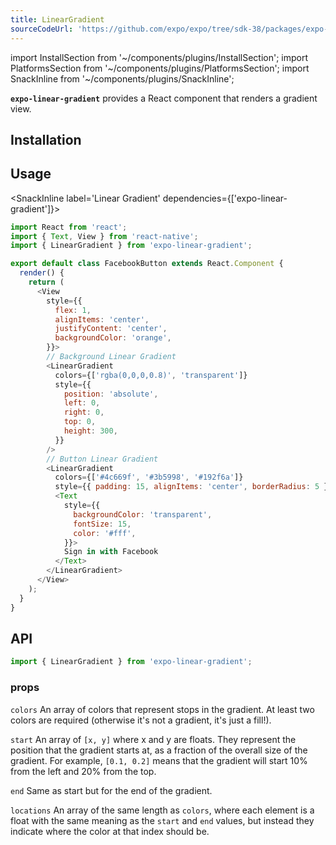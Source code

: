 ```yaml
---
title: LinearGradient
sourceCodeUrl: 'https://github.com/expo/expo/tree/sdk-38/packages/expo-linear-gradient'
---
```


import InstallSection from '~/components/plugins/InstallSection';
import PlatformsSection from '~/components/plugins/PlatformsSection';
import SnackInline from '~/components/plugins/SnackInline';

**`expo-linear-gradient`** provides a React component that renders a gradient view.

<PlatformsSection android emulator ios simulator web />

## Installation

<InstallSection packageName="expo-linear-gradient" />

## Usage

<SnackInline label='Linear Gradient' dependencies={['expo-linear-gradient']}>

```js
import React from 'react';
import { Text, View } from 'react-native';
import { LinearGradient } from 'expo-linear-gradient';

export default class FacebookButton extends React.Component {
  render() {
    return (
      <View
        style={{
          flex: 1,
          alignItems: 'center',
          justifyContent: 'center',
          backgroundColor: 'orange',
        }}>
        // Background Linear Gradient
        <LinearGradient
          colors={['rgba(0,0,0,0.8)', 'transparent']}
          style={{
            position: 'absolute',
            left: 0,
            right: 0,
            top: 0,
            height: 300,
          }}
        />
        // Button Linear Gradient
        <LinearGradient
          colors={['#4c669f', '#3b5998', '#192f6a']}
          style={{ padding: 15, alignItems: 'center', borderRadius: 5 }}>
          <Text
            style={{
              backgroundColor: 'transparent',
              fontSize: 15,
              color: '#fff',
            }}>
            Sign in with Facebook
          </Text>
        </LinearGradient>
      </View>
    );
  }
}
```

</SnackInline>

## API

```js
import { LinearGradient } from 'expo-linear-gradient';
```

### props

`colors`
An array of colors that represent stops in the gradient. At least two colors are required (otherwise it's not a gradient, it's just a fill!).

`start`
An array of `[x, y]` where x and y are floats. They represent the position that the gradient starts at, as a fraction of the overall size of the gradient. For example, `[0.1, 0.2]` means that the gradient will start 10% from the left and 20% from the top.

`end`
Same as start but for the end of the gradient.

`locations`
An array of the same length as `colors`, where each element is a float with the same meaning as the `start` and `end` values, but instead they indicate where the color at that index should be.
